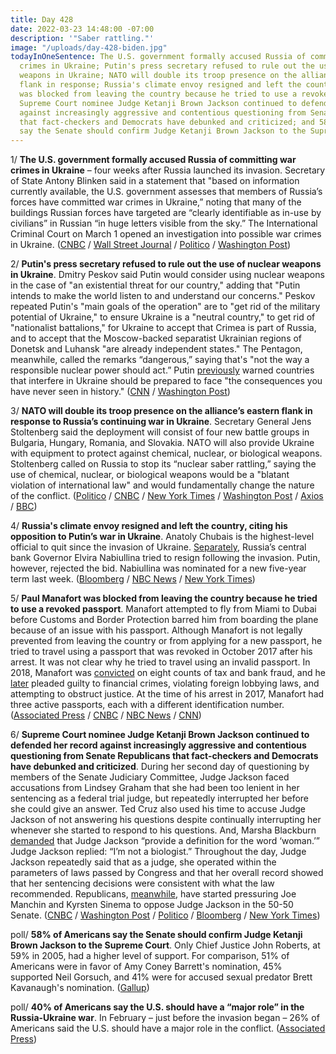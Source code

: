 ```yaml
---
title: Day 428
date: 2022-03-23 14:48:00 -07:00
description: '"Saber rattling."'
image: "/uploads/day-428-biden.jpg"
todayInOneSentence: The U.S. government formally accused Russia of committing war
  crimes in Ukraine; Putin's press secretary refused to rule out the use of nuclear
  weapons in Ukraine; NATO will double its troop presence on the alliance’s eastern
  flank in response; Russia's climate envoy resigned and left the country; Paul Manafort
  was blocked from leaving the country because he tried to use a revoked passport;
  Supreme Court nominee Judge Ketanji Brown Jackson continued to defended her record
  against increasingly aggressive and contentious questioning from Senate Republicans
  that fact-checkers and Democrats have debunked and criticized; and 58% of Americans
  say the Senate should confirm Judge Ketanji Brown Jackson to the Supreme Court.
---
```


1/ **The U.S. government formally accused Russia of committing war crimes in Ukraine** – four weeks after Russia launched its invasion. Secretary of State Antony Blinken said in a statement that "based on information currently available, the U.S. government assesses that members of Russia’s forces have committed war crimes in Ukraine,” noting that many of the buildings Russian forces have targeted are “clearly identifiable as in-use by civilians” in Russian “in huge letters visible from the sky.” The International Criminal Court on March 1 opened an investigation into possible war crimes in Ukraine. ([CNBC](https://www.cnbc.com/2022/03/23/us-government-formally-accuses-russia-of-committing-war-crimes-in-ukraine.html) / [Wall Street Journal](https://www.wsj.com/articles/u-s-accuses-russia-ofwar-crimes-in-ukraine-11648059164) / [Politico](https://www.politico.com/news/2022/03/23/us-accuses-russian-military-war-crimes-ukraine-00019746) /  [Washington Post](https://www.washingtonpost.com/world/2022/03/23/russia-ukraine-war-news-biden-live-updates/#link-BFXVQMFVRRCU3CV7ZT5AOJIYUA))

2/ **Putin's press secretary refused to rule out the use of nuclear weapons in Ukraine**. Dmitry Peskov said Putin would consider using nuclear weapons in the case of "an existential threat for our country," adding that "Putin intends to make the world listen to and understand our concerns." Peskov repeated Putin's "main goals of the operation" are to "get rid of the military potential of Ukraine," to ensure Ukraine is a "neutral country," to get rid of "nationalist battalions," for Ukraine to accept that Crimea is part of Russia, and to accept that the Moscow-backed separatist Ukrainian regions of Donetsk and Luhansk "are already independent states." The Pentagon, meanwhile, called the remarks “dangerous,” saying that's "not the way a responsible nuclear power should act.” Putin [previously](https://whatthefuckjusthappenedtoday.com/2022/02/24/day-401/#1-putin-ordered-a-full-scale-invasio) warned countries that interfere in Ukraine should be prepared to face "the consequences you have never seen in history." ([CNN](https://www.cnn.com/2022/03/22/europe/amanpour-peskov-interview-ukraine-intl/) / [Washington Post](https://www.washingtonpost.com/world/2022/03/23/russia-ukraine-war-news-biden-live-updates/#link-TZQU2G2UKRFUDDTKU2CETY4N4U))

3/ **NATO will double its troop presence on the alliance’s eastern flank in response to Russia’s continuing war in Ukraine**. Secretary General Jens Stoltenberg said the deployment will consist of four new battle groups in Bulgaria, Hungary, Romania, and Slovakia. NATO will also provide Ukraine with equipment to protect against chemical, nuclear, or biological weapons. Stoltenberg called on Russia to stop its “nuclear saber rattling,” saying the use of chemical, nuclear, or biological weapons would be a "blatant violation of international law" and would fundamentally change the nature of the conflict. ([Politico](https://www.politico.eu/article/nato-ukraine-russia-stoltenberg-summit-forces-eastern-flank/) / [CNBC](https://www.cnbc.com/2022/03/23/nato-leaders-slated-to-bolster-troop-presence-in-bulgaria-hungary-romania-and-slovakia.html) / [New York Times](https://www.nytimes.com/2022/03/23/world/europe/nato-troops-ukraine.html) / [Washington Post](https://www.washingtonpost.com/world/2022/03/23/russia-ukraine-war-news-biden-live-updates/#link-ATGDEQFN4JHDPDVY6UQEXR3WUY) / [Axios](https://www.axios.com/nato-jens-stoltenberg-ukraine-russia-summit-12eb1741-55cd-40cb-8df6-12574d0897ba.html) / [BBC](https://www.bbc.com/news/world-europe-60853052))

4/ **Russia's climate envoy resigned and left the country, citing his opposition to Putin’s war in Ukraine**. Anatoly Chubais is the highest-level official to quit since the invasion of Ukraine. [Separately](https://www.bloomberg.com/news/articles/2022-03-23/russia-central-banker-wanted-out-over-ukraine-but-putin-said-no?sref=MIBMEEoj), Russia’s central bank Governor Elvira Nabiullina tried to resign following the invasion. Putin, however, rejected the bid. Nabiullina was nominated for a new five-year term last week. ([Bloomberg](https://www.bloomberg.com/news/articles/2022-03-23/putin-adviser-chubais-quits-over-ukraine-war-and-leaves-russia?sref=MIBMEEoj) / [NBC News](https://www.nbcnews.com/news/world/putin-envoy-chubais-quits-kremlin-role-russia-ukraine-invasion-rcna21170) / [New York Times](https://www.nytimes.com/2022/03/23/world/europe/russia-anatoly-chubais-quits.html))

5/ **Paul Manafort was blocked from leaving the country because he tried to use a revoked passport**. Manafort attempted to fly from Miami to Dubai before Customs and Border Protection barred him from boarding the plane because of an issue with his passport. Although Manafort is not legally prevented from leaving the country or from applying for a new passport, he tried to travel using a passport that was revoked in October 2017 after his arrest. It was not clear why he tried to travel using an invalid passport. In 2018, Manafort was [convicted](https://whatthefuckjusthappenedtoday.com/2018/08/21/day-579/#2-paul-manafort-was-convicted-on-eig) on eight counts of tax and bank fraud, and he [later](https://whatthefuckjusthappenedtoday.com/2018/09/14/day-603/#1-paul-manafort-pleaded-guilty-to-fi) pleaded guilty to financial crimes, violating foreign lobbying laws, and attempting to obstruct justice. At the time of his arrest in 2017, Manafort had three active passports, each with a different identification number. ([Associated Press](https://apnews.com/article/russia-ukraine-middle-east-miami-europe-paul-manafort-de557d1773a150fa975769d7216fa54f) / [CNBC](https://www.cnbc.com/2022/03/23/trump-campaign-chief-paul-manafort-barred-from-dubai-flight-.html) / [NBC News](https://www.nbcnews.com/politics/donald-trump/former-trump-campaign-chair-paul-manafort-blocked-flight-revoked-passp-rcna21218) / [CNN](https://www.cnn.com/2022/03/23/politics/manafort-passport-revoked/index.html))

6/ **Supreme Court nominee Judge Ketanji Brown Jackson continued to defended her record against increasingly aggressive and contentious questioning from Senate Republicans that fact-checkers and Democrats have debunked and criticized**. During her second day of questioning by members of the Senate Judiciary Committee, Judge Jackson faced accusations from Lindsey Graham that she had been too lenient in her sentencing as a federal trial judge, but repeatedly interrupted her before she could give an answer. Ted Cruz also used his time to accuse Judge Jackson of not answering his questions despite continually interrupting her whenever she started to respond to his questions. And, Marsha Blackburn [demanded](https://www.nytimes.com/2022/03/23/us/politics/ketanji-brown-jackson-woman-definition.html) that Judge Jackson “provide a definition for the word ‘woman.’” Judge Jackson replied: “I’m not a biologist.” Throughout the day, Judge Jackson repeatedly said that as a judge, she operated within the parameters of laws passed by Congress and that her overall record showed that her sentencing decisions were consistent with what the law recommended. Republicans, [meanwhile](https://www.nytimes.com/live/2022/03/23/us/ketanji-brown-jackson-supreme-court/conservatives-are-pressuring-manchin-to-oppose-jackson), have started pressuring Joe Manchin and Kyrsten Sinema to oppose Judge Jackson in the 50-50 Senate. ([CNBC](https://www.cnbc.com/2022/03/23/supreme-court-nominee-ketanji-brown-jackson-takes-senators-questions.html) / [Washington Post](https://www.washingtonpost.com/politics/2022/03/23/ketanji-brown-jackson-supreme-court-hearing-live-updates/) / [Politico](https://www.politico.com/news/2022/03/22/blackburn-jackson-define-the-word-woman-00019543) / [Bloomberg](https://www.bloomberg.com/news/articles/2022-03-23/graham-explodes-in-tirade-at-jackson-alluding-to-past-nominees?sref=MIBMEEoj) / [New York Times](https://www.nytimes.com/live/2022/03/23/us/ketanji-brown-jackson-supreme-court))

poll/ **58% of Americans say the Senate should confirm Judge Ketanji Brown Jackson to the Supreme Court**. Only Chief Justice John Roberts, at 59% in 2005, had a higher level of support. For comparison, 51% of Americans were in favor of Amy Coney Barrett's nomination, 45% supported Neil Gorsuch, and 41% were for accused sexual predator Brett Kavanaugh's nomination. ([Gallup](https://news.gallup.com/poll/390956/supreme-court-nominee-jackson-support-tied-highest.aspx))

poll/ **40% of Americans say the U.S. should have a “major role” in the Russia-Ukraine war**. In February – just before the invasion began – 26% of Americans said the U.S. should have a major role in the conflict. ([Associated Press](https://apnews.com/article/russia-ukraine-putin-business-europe-united-states-6809084d9c82fa290dc09032b4980acb))